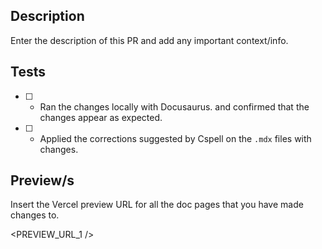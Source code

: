 ## Description

Enter the description of this PR and add any important context/info.

## Tests

- [ ] - Ran the changes locally with Docusaurus. and confirmed that the changes appear as expected.
- [ ] - Applied the corrections suggested by Cspell on the `.mdx` files with changes.

## Preview/s

Insert the Vercel preview URL for all the doc pages that you have made changes to.

<PREVIEW_URL_1 />
